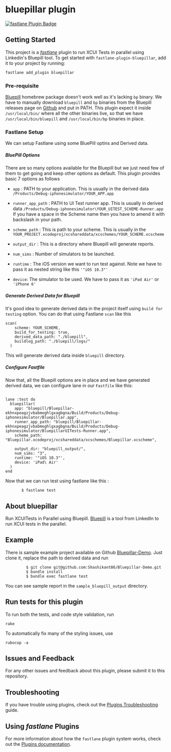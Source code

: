 # bluepillar plugin

[![fastlane Plugin Badge](https://rawcdn.githack.com/fastlane/fastlane/master/fastlane/assets/plugin-badge.svg)](https://rubygems.org/gems/fastlane-plugin-bluepillar)

## Getting Started

This project is a [_fastlane_](https://github.com/fastlane/fastlane) plugin to run XCUI Tests in parallel using Linkedin's Bluepill tool. To get started with `fastlane-plugin-bluepillar`, add it to your project by running:



```bash
fastlane add_plugin bluepillar
```


### Pre-requisite

[Bluepill](https://github.com/linkedin/bluepill) homebrew package doesn't work well as it's lacking `bp` binary.
We have to manually download `bluepill` and `bp` binaries from the Bluepill releases page on [Github](https://github.com/linkedin/bluepill/releases) and put in PATH. This plugin expect it inside `/usr/local/bin/` where all the other binaries live, so that we have `/usr/local/bin/bluepill` and `/usr/local/bin/bp` binaries in place.

### Fastlane Setup

We can setup Fastlane using some BluePill optins and Derived data.  

 ##### BluePill Options

 There are so many options available for the Bluepill but we just need few of them to get going and keep other options as default. This plugin provides basic 7 options as follows

* `app` : PATH to your application. This is usually in the derived data `/Products/Debug-iphonesimulator/YOUR_APP.app`   

* `runner_app_path` : PATH to UI Test runner app. This is usually in derived data `/Products/Debug-iphonesimulator\YOUR_UITEST_SCHEME-Runner.app` If you have a space in the Scheme name then you have to amend it with backslash in your path.

* `scheme_path` : This is path to your scheme. This is usually in the `YOUR_PROJECT.xcodeproj/xcshareddata/xcschemes/YOUR_SCHEME.xcscheme`

* `output_dir` : This is a directory where Bluepill will generate reports.

* `num_sims` : Number of simulators to be launched.

* `runtime` : The iOS version we want to run test against. Note we have to pass it as nested string like this `'"iOS 10.3"'`

* `device`: The simulator to be used. We have to pass it as `'iPad Air'` or `'iPhone 6'`

##### Generate Derived Data for Bluepill

 It's good idea to generate derived data in the project itself using `build for testing` option.
You can do that using Fastlane `scan` like this

```
scan(
    scheme: YOUR_SCHEME,
    build_for_testing: true,
    derived_data_path: "./bluepill",
    buildlog_path: "./bluepill/logs/"
  )
```
This will generate derived data inside `bluepill` directory.

##### Configure Fastfile
Now that, all the Bluepill options are in place and we have generated derived data, we can configure lane in our `Fastfile` like this:

```

lane :test do
  bluepillar(
    app: "bluepill/Bluepillar-ekhnxpeagzjvbabmoghlgxagbgna/Build/Products/Debug-iphonesimulator/Bluepillar.app",
    runner_app_path: "bluepill/Bluepillar-ekhnxpeagzjvbabmoghlgxagbgna/Build/Products/Debug-iphonesimulator/BluepillarUITests-Runner.app",
    scheme_path: "Bluepillar.xcodeproj/xcshareddata/xcschemes/Bluepillar.xcscheme",

    output_dir: "bluepill_output/",
    num_sims: "3",
    runtime: '"iOS 10.3"',
    device: 'iPad\ Air'
  )
end

```
Now that we can run test using fastlane like this :

           $ fastlane test



## About bluepillar

Run XCUITests in Parallel using Bluepill. [Bluepill](https://github.com/linkedin/bluepill) is a tool from LinkedIn to run XCUI tests in the parallel.


## Example

There is sample example project available on Github [Bluepillar-Demo](https://github.com/Shashikant86/Bluepillar-Demo). Just clone it, replace the path to derived data and run


             $ git clone git@github.com:Shashikant86/Bluepillar-Demo.git
             $ bundle install
             $ bundle exec fastlane test

You can see sample report in the  `sample_bluepill_output` directory.



## Run tests for this plugin

To run both the tests, and code style validation, run

```
rake
```

To automatically fix many of the styling issues, use
```
rubocop -a
```

## Issues and Feedback

For any other issues and feedback about this plugin, please submit it to this repository.

## Troubleshooting

If you have trouble using plugins, check out the [Plugins Troubleshooting](https://docs.fastlane.tools/plugins/plugins-troubleshooting/) guide.

## Using _fastlane_ Plugins

For more information about how the `fastlane` plugin system works, check out the [Plugins documentation](https://docs.fastlane.tools/plugins/create-plugin/).
